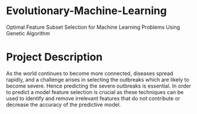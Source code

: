 # Evolutionary-Machine-Learning
Optimal Feature Subset Selection for Machine Learning Problems Using Genetic Algorithm

# Project Description
As the world continues to become more connected, diseases spread rapidly, and a challenge arises in selecting the outbreaks which are likely to become severe. Hence predicting the severe outbreaks is essential. In order to predict a model feature selection is crucial as these techniques can be used to identify and remove irrelevant features that do not contribute or decrease the accuracy of the predictive model.
